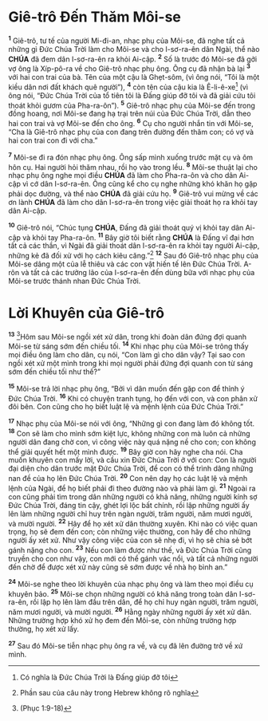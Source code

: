 # Giê-trô Đến Thăm Môi-se
<sup><b>1</b></sup> Giê-trô, tư tế của người Mi-đi-an, nhạc phụ của Môi-se, đã nghe tất cả những gì Đức Chúa Trời làm cho Môi-se và cho I-sơ-ra-ên dân Ngài, thể nào **CHÚA** đã đem dân I-sơ-ra-ên ra khỏi Ai-cập. <sup><b>2</b></sup> Số là trước đó Môi-se đã gởi vợ ông là Xíp-pô-ra về cho Giê-trô nhạc phụ ông. Ông cụ đã nhận bà lại <sup><b>3</b></sup> với hai con trai của bà. Tên của một cậu là Ghẹt-sôm, (vì ông nói, “Tôi là một kiều dân nơi đất khách quê người”), <sup><b>4</b></sup> còn tên của cậu kia là Ê-li-ê-xe[^1-035382ae-9222-4b09-8f97-eebc5307de9b] (vì ông nói, “Đức Chúa Trời của tổ tiên tôi là Đấng giúp đỡ tôi và đã giải cứu tôi thoát khỏi gươm của Pha-ra-ôn”). <sup><b>5</b></sup> Giê-trô nhạc phụ của Môi-se đến trong đồng hoang, nơi Môi-se đang hạ trại trên núi của Đức Chúa Trời, dẫn theo hai con trai và vợ Môi-se đến cho ông. <sup><b>6</b></sup> Cụ cho người nhắn tin với Môi-se, “Cha là Giê-trô nhạc phụ của con đang trên đường đến thăm con; có vợ và hai con trai con đi với cha.”

<sup><b>7</b></sup> Môi-se đi ra đón nhạc phụ ông. Ông sấp mình xuống trước mặt cụ và ôm hôn cụ. Hai người hỏi thăm nhau, rồi họ vào trong lều. <sup><b>8</b></sup> Môi-se thuật lại cho nhạc phụ ông nghe mọi điều **CHÚA** đã làm cho Pha-ra-ôn và cho dân Ai-cập vì cớ dân I-sơ-ra-ên. Ông cũng kể cho cụ nghe những khó khăn họ gặp phải dọc đường, và thể nào **CHÚA** đã giải cứu họ. <sup><b>9</b></sup> Giê-trô vui mừng về các ơn lành **CHÚA** đã làm cho dân I-sơ-ra-ên trong việc giải thoát họ ra khỏi tay dân Ai-cập.

<sup><b>10</b></sup> Giê-trô nói, “Chúc tụng **CHÚA**, Đấng đã giải thoát quý vị khỏi tay dân Ai-cập và khỏi tay Pha-ra-ôn. <sup><b>11</b></sup> Bây giờ tôi biết rằng **CHÚA** là Đấng vĩ đại hơn tất cả các thần, vì Ngài đã giải thoát dân I-sơ-ra-ên ra khỏi tay người Ai-cập, những kẻ đã đối xử với họ cách kiêu căng.”[^2-035382ae-9222-4b09-8f97-eebc5307de9b] <sup><b>12</b></sup> Sau đó Giê-trô nhạc phụ của Môi-se dâng một của lễ thiêu và các con vật hiến tế lên Đức Chúa Trời. A-rôn và tất cả các trưởng lão của I-sơ-ra-ên đến dùng bữa với nhạc phụ của Môi-se trước thánh nhan Đức Chúa Trời.

# Lời Khuyên của Giê-trô
<sup><b>13</b></sup> [^1@-035382ae-9222-4b09-8f97-eebc5307de9b]Hôm sau Môi-se ngồi xét xử dân, trong khi đoàn dân đứng đợi quanh Môi-se từ sáng sớm đến chiều tối. <sup><b>14</b></sup> Khi nhạc phụ của Môi-se trông thấy mọi điều ông làm cho dân, cụ nói, “Con làm gì cho dân vậy? Tại sao con ngồi xét xử một mình trong khi mọi người phải đứng đợi quanh con từ sáng sớm đến chiều tối như thế?”

<sup><b>15</b></sup> Môi-se trả lời nhạc phụ ông, “Bởi vì dân muốn đến gặp con để thỉnh ý Đức Chúa Trời. <sup><b>16</b></sup> Khi có chuyện tranh tụng, họ đến với con, và con phân xử đôi bên. Con cũng cho họ biết luật lệ và mệnh lệnh của Đức Chúa Trời.”

<sup><b>17</b></sup> Nhạc phụ của Môi-se nói với ông, “Những gì con đang làm đó không tốt. <sup><b>18</b></sup> Con sẽ làm cho mình sớm kiệt lực, không những con mà luôn cả những người dân đang chờ con, vì công việc này quá nặng nề cho con; con không thể giải quyết hết một mình được. <sup><b>19</b></sup> Bây giờ con hãy nghe cha nói. Cha muốn khuyên con mấy lời, và cầu xin Đức Chúa Trời ở với con: Con là người đại diện cho dân trước mặt Đức Chúa Trời, để con có thể trình dâng những nan đề của họ lên Đức Chúa Trời. <sup><b>20</b></sup> Con nên dạy họ các luật lệ và mệnh lệnh của Ngài, để họ biết phải đi theo đường nào và phải làm gì. <sup><b>21</b></sup> Ngoài ra con cũng phải tìm trong dân những người có khả năng, những người kính sợ Đức Chúa Trời, đáng tin cậy, ghét lợi lộc bất chính, rồi lập những người ấy lên làm những người chỉ huy trên ngàn người, trăm người, năm mươi người, và mười người. <sup><b>22</b></sup> Hãy để họ xét xử dân thường xuyên. Khi nào có việc quan trọng, họ sẽ đem đến con; còn những việc thường, con hãy để cho những người ấy xét xử. Như vậy công việc của con sẽ nhẹ đi, vì họ sẽ chia sẻ bớt gánh nặng cho con. <sup><b>23</b></sup> Nếu con làm được như thế, và Đức Chúa Trời cũng truyền cho con như vậy, con mới có thể gánh vác nổi, và tất cả những người đến chờ để được xét xử này cũng sẽ sớm được về nhà họ bình an.”

<sup><b>24</b></sup> Môi-se nghe theo lời khuyên của nhạc phụ ông và làm theo mọi điều cụ khuyên bảo. <sup><b>25</b></sup> Môi-se chọn những người có khả năng trong toàn dân I-sơ-ra-ên, rồi lập họ lên làm đầu trên dân, để họ chỉ huy ngàn người, trăm người, năm mươi người, và mười người. <sup><b>26</b></sup> Hằng ngày những người ấy xét xử dân. Những trường hợp khó xử họ đem đến Môi-se, còn những trường hợp thường, họ xét xử lấy.

<sup><b>27</b></sup> Sau đó Môi-se tiễn nhạc phụ ông ra về, và cụ đã lên đường trở về xứ mình.

[^1-035382ae-9222-4b09-8f97-eebc5307de9b]: Có nghĩa là Đức Chúa Trời là Đấng giúp đỡ tôi
[^2-035382ae-9222-4b09-8f97-eebc5307de9b]: Phần sau của câu này trong Hebrew không rõ nghĩa
[^1@-035382ae-9222-4b09-8f97-eebc5307de9b]: (Phục 1:9-18)
